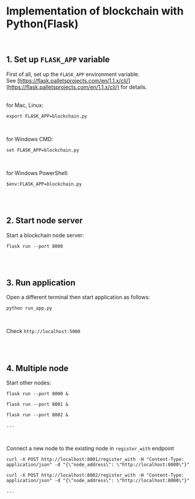 # Implementation of blockchain with Python(Flask)

<br />

## 1. Set up `FLASK_APP` variable


First of all, set up the `FLASK_APP` environment variable.<br />
See [https://flask.palletsprojects.com/en/1.1.x/cli/](https://flask.palletsprojects.com/en/1.1.x/cli/) for details.<br /><br />


 for Mac, Linux:<br />

```
export FLASK_APP=blockchain.py 
```

<br />

for Windows CMD:<br />

```
set FLASK_APP=blockchain.py
```

<br />

for Windows PowerShell:<br />

```
$env:FLASK_APP=blockchain.py
```

<br /><br />

## 2. Start node server

Start a blockchain node server:<br />

```
flask run --port 8000
```

<br /><br />

## 3. Run application

Open a different terminal then start application as follows:<br />

```
python run_app.py
```

<br />

Check `http://localhost:5000`

<br /><br />

## 4. Multiple node

Start other nodes:<br />

```
flask run --port 8000 &

flask run --port 8001 &

flask run --port 8002 &

...

```

<br />

Connect a new node to the existing node in `register_with` endpoint<br />

```
curl -X POST http://localhost:8001/register_with -H "Content-Type: application/json" -d "{\"node_address\": \"http://localhost:8000\"}"

curl -X POST http://localhost:8002/register_with -H "Content-Type: application/json" -d "{\"node_address\": \"http://localhost:8000\"}"

...

```